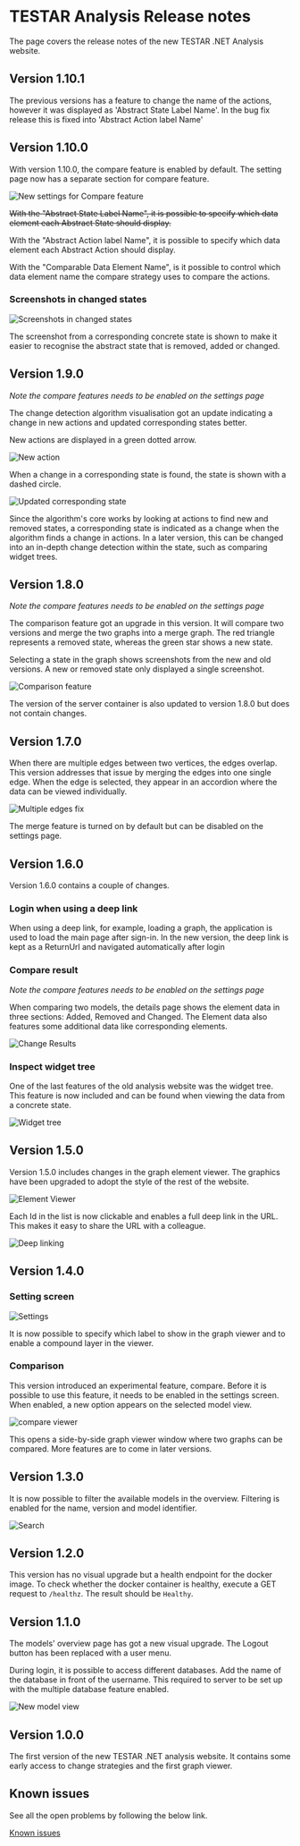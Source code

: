 # TESTAR Analysis Release notes
The page covers the release notes of the new TESTAR .NET Analysis website. 

## Version 1.10.1
The previous versions has a feature to change the name of the actions, however it was displayed as 'Abstract State Label Name'. In the bug fix release this is fixed into 'Abstract Action label Name'

## Version 1.10.0
With version 1.10.0, the compare feature is enabled by default. The setting page now has a separate section for compare feature.

![New settings for Compare feature](images/1100-newSettings.png)

~~With the "Abstract State Label Name", it is possible to specify which data element each Abstract State should display.~~

With the "Abstract Action label Name", it is possible to specify which data element each Abstract Action should display.

With the "Comparable Data Element Name", is it possible to control which data element name the compare strategy uses to compare the actions. 

### Screenshots in changed states
![Screenshots in changed states](images/1100-screenshots.png)

The screenshot from a corresponding concrete state is shown to make it easier to recognise the abstract state that is removed, added or changed. 

## Version 1.9.0
*Note the compare features needs to be enabled on the settings page*

The change detection algorithm visualisation got an update indicating a change in new actions and updated corresponding states better. 

New actions are displayed in a green dotted arrow. 

![New action](images/190-NewAction.png)

When a change in a corresponding state is found, the state is shown with a dashed circle. 

![Updated corresponding state](images/190-UpdatedState.png)

Since the algorithm's core works by looking at actions to find new and removed states, a corresponding state is indicated as a change when the algorithm finds a change in actions. In a later version, this can be changed into an in-depth change detection within the state, such as comparing widget trees.

## Version 1.8.0
*Note the compare features needs to be enabled on the settings page*

The comparison feature got an upgrade in this version. It will compare two versions and merge the two graphs into a merge graph. The red triangle represents a removed state, whereas the green star shows a new state.

Selecting a state in the graph shows screenshots from the new and old versions. A new or removed state only displayed a single screenshot. 

![Comparison feature](images/180-Screenshot.png)

The version of the server container is also updated to version 1.8.0 but does not contain changes.


## Version 1.7.0
When there are multiple edges between two vertices, the edges overlap. This version addresses that issue by merging the edges into one single edge. When the edge is selected, they appear in an accordion where the data can be viewed individually.

![Multiple edges fix](images/170-overlapping-edges.png)

The merge feature is turned on by default but can be disabled on the settings page.

## Version 1.6.0
Version 1.6.0 contains a couple of changes. 

### Login when using a deep link
When using a deep link, for example, loading a graph, the application is used to load the main page after sign-in. In the new version, the deep link is kept as a ReturnUrl and navigated automatically after login

### Compare result
*Note the compare features needs to be enabled on the settings page*

When comparing two models, the details page shows the element data in three sections: Added, Removed and Changed. The Element data also features some additional data like corresponding elements.

![Change Results](images/160-change-results.png)

### Inspect widget tree
One of the last features of the old analysis website was the widget tree. This feature is now included and can be found when viewing the data from a concrete state.

![Widget tree](images/160-widget-tree.png)

## Version 1.5.0
Version 1.5.0 includes changes in the graph element viewer. The graphics have been upgraded to adopt the style of the rest of the website. 

![Element Viewer](images/150-element-viewer.png)

Each Id in the list is now clickable and enables a full deep link in the URL. This makes it easy to share the URL with a colleague. 

![Deep linking](images/150-deep-link-elements.png)

## Version 1.4.0

### Setting screen

![Settings](images/settings-140.png)

It is now possible to specify which label to show in the graph viewer and to enable a compound layer in the viewer.

### Comparison
This version introduced an experimental feature, compare. Before it is possible to use this feature, it needs to be enabled in the settings screen. When enabled, a new option appears on the selected model view. 

![compare viewer](images/compare-option.png)

This opens a side-by-side graph viewer window where two graphs can be compared. More features are to come in later versions.

## Version 1.3.0
It is now possible to filter the available models in the overview. Filtering is enabled for the name, version and model identifier. 

![Search](images/search.png)

## Version 1.2.0
This version has no visual upgrade but a health endpoint for the docker image. To check whether the docker container is healthy, execute a GET request to `/healthz`. The result should be `Healthy`.

## Version 1.1.0
The models' overview page has got a new visual upgrade. The Logout button has been replaced with a user menu. 

During login, it is possible to access different databases. Add the name of the database in front of the username. This required to server to be set up with the multiple database feature enabled. 

![New model view](images/110-new-models-overview.png)

## Version 1.0.0
The first version of the new TESTAR .NET analysis website. It contains some early access to change strategies and the first graph viewer.

## Known issues
See all the open problems by following the below link.

[Known issues](https://github.com/TESTARtool/ChangeDetection.NET/labels/known-issue)